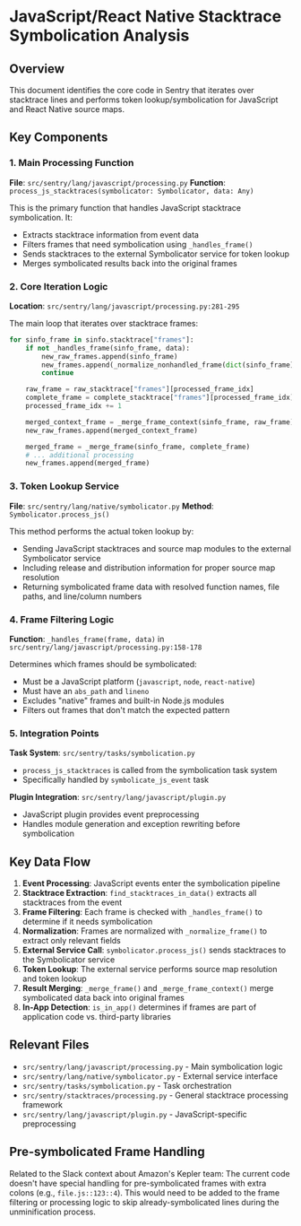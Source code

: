 # JavaScript/React Native Stacktrace Symbolication Analysis

## Overview
This document identifies the core code in Sentry that iterates over stacktrace lines and performs token lookup/symbolication for JavaScript and React Native source maps.

## Key Components

### 1. Main Processing Function
**File**: `src/sentry/lang/javascript/processing.py`
**Function**: `process_js_stacktraces(symbolicator: Symbolicator, data: Any)`

This is the primary function that handles JavaScript stacktrace symbolication. It:
- Extracts stacktrace information from event data
- Filters frames that need symbolication using `_handles_frame()`
- Sends stacktraces to the external Symbolicator service for token lookup
- Merges symbolicated results back into the original frames

### 2. Core Iteration Logic
**Location**: `src/sentry/lang/javascript/processing.py:281-295`

The main loop that iterates over stacktrace frames:

```python
for sinfo_frame in sinfo.stacktrace["frames"]:
    if not _handles_frame(sinfo_frame, data):
        new_raw_frames.append(sinfo_frame)
        new_frames.append(_normalize_nonhandled_frame(dict(sinfo_frame), data))
        continue

    raw_frame = raw_stacktrace["frames"][processed_frame_idx]
    complete_frame = complete_stacktrace["frames"][processed_frame_idx]
    processed_frame_idx += 1

    merged_context_frame = _merge_frame_context(sinfo_frame, raw_frame)
    new_raw_frames.append(merged_context_frame)

    merged_frame = _merge_frame(sinfo_frame, complete_frame)
    # ... additional processing
    new_frames.append(merged_frame)
```

### 3. Token Lookup Service
**File**: `src/sentry/lang/native/symbolicator.py`
**Method**: `Symbolicator.process_js()`

This method performs the actual token lookup by:
- Sending JavaScript stacktraces and source map modules to the external Symbolicator service
- Including release and distribution information for proper source map resolution
- Returning symbolicated frame data with resolved function names, file paths, and line/column numbers

### 4. Frame Filtering Logic
**Function**: `_handles_frame(frame, data)` in `src/sentry/lang/javascript/processing.py:158-178`

Determines which frames should be symbolicated:
- Must be a JavaScript platform (`javascript`, `node`, `react-native`)
- Must have an `abs_path` and `lineno`
- Excludes "native" frames and built-in Node.js modules
- Filters out frames that don't match the expected pattern

### 5. Integration Points

**Task System**: `src/sentry/tasks/symbolication.py`
- `process_js_stacktraces` is called from the symbolication task system
- Specifically handled by `symbolicate_js_event` task

**Plugin Integration**: `src/sentry/lang/javascript/plugin.py`
- JavaScript plugin provides event preprocessing
- Handles module generation and exception rewriting before symbolication

## Key Data Flow

1. **Event Processing**: JavaScript events enter the symbolication pipeline
2. **Stacktrace Extraction**: `find_stacktraces_in_data()` extracts all stacktraces from the event
3. **Frame Filtering**: Each frame is checked with `_handles_frame()` to determine if it needs symbolication
4. **Normalization**: Frames are normalized with `_normalize_frame()` to extract only relevant fields
5. **External Service Call**: `symbolicator.process_js()` sends stacktraces to the Symbolicator service
6. **Token Lookup**: The external service performs source map resolution and token lookup
7. **Result Merging**: `_merge_frame()` and `_merge_frame_context()` merge symbolicated data back into original frames
8. **In-App Detection**: `is_in_app()` determines if frames are part of application code vs. third-party libraries

## Relevant Files
- `src/sentry/lang/javascript/processing.py` - Main symbolication logic
- `src/sentry/lang/native/symbolicator.py` - External service interface
- `src/sentry/tasks/symbolication.py` - Task orchestration
- `src/sentry/stacktraces/processing.py` - General stacktrace processing framework
- `src/sentry/lang/javascript/plugin.py` - JavaScript-specific preprocessing

## Pre-symbolicated Frame Handling
Related to the Slack context about Amazon's Kepler team: The current code doesn't have special handling for pre-symbolicated frames with extra colons (e.g., `file.js::123::4`). This would need to be added to the frame filtering or processing logic to skip already-symbolicated lines during the unminification process.
